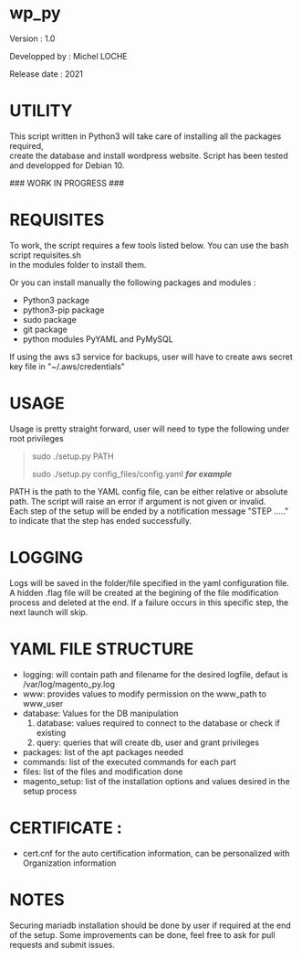 #  wp_py 

Version : 1.0  

Developped by : Michel LOCHE   

Release date : 2021   

#  UTILITY    

This script written in Python3 will take care of installing all the packages required,  
 create the database and install wordpress website. Script has been tested and developped for Debian 10.

### WORK IN PROGRESS ###

# REQUISITES 

To work, the script requires a few tools listed below. You can use the bash script requisites.sh   
in the modules folder to install them.  

Or you can install manually the following packages and modules :   
 - Python3 package
 - python3-pip package 
 - sudo package
 - git package
 - python modules PyYAML and PyMySQL

If using the aws s3 service for backups, user will have to create aws secret key file in "~/.aws/credentials"


#  USAGE  


Usage is pretty straight forward, user will need to type the following under root privileges 

>sudo ./setup.py PATH
>
>sudo ./setup.py config_files/config.yaml                       ***for example***


PATH is the path to the YAML config file, can be either relative or absolute path. The script will 
raise an error if argument is not given or invalid.  
Each step of the setup will be ended by a notification message "STEP ....." to indicate that the
step has ended successfully.  

# LOGGING 

Logs will be saved in the folder/file specified in the yaml configuration file.  
A hidden .flag file will be created at the begining of the file modification process and deleted at the end. If a failure occurs in this specific step, the next launch will skip.

# YAML FILE STRUCTURE
 
 - logging: will contain path and filename for the desired logfile, defaut is /var/log/magento_py.log
 - www: provides values to modify permission on the www_path to www_user
 - database: Values for the DB manipulation
   1. database: values required to connect to the database or check if existing
   2. query: queries that will create db, user and grant privileges
 - packages: list of the apt packages needed
 - commands: list of the executed commands for each part
 - files: list of the files and modification done
 - magento_setup: list of the installation options and values desired in the setup process

# CERTIFICATE :  
 
 - cert.cnf for the auto certification information, can be personalized with Organization information

# NOTES

Securing mariadb installation should be done by user if required at the end of the setup.
Some improvements can be done, feel free to ask for pull requests and submit issues.


